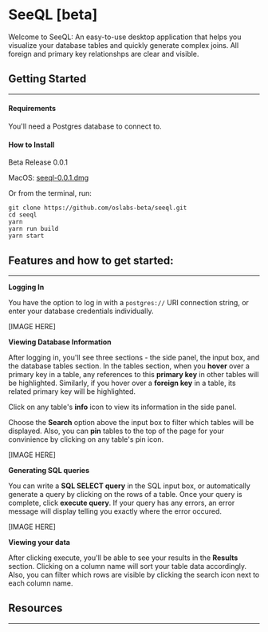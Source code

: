 # SeeQL [beta]

Welcome to SeeQL: An easy-to-use desktop application that helps you visualize your database tables and quickly generate complex joins. All foreign and primary key relationshps are clear and visible.

## Getting Started

---

#### Requirements

You'll need a Postgres database to connect to.

#### How to Install

Beta Release 0.0.1

MacOS: [seeql-0.0.1.dmg](https://github.com/oslabs-beta/seeql/releases/download/untagged-a131a506418b006215d8/SeeQL-0.0.1.dmg)

Or from the terminal, run:

```
git clone https://github.com/oslabs-beta/seeql.git
cd seeql
yarn
yarn run build
yarn start

```

## Features and how to get started:

---

**Logging In**

You have the option to log in with a `postgres://` URI connection string, or enter your database credentials individually.

[IMAGE HERE]

**Viewing Database Information**

After logging in, you'll see three sections - the side panel, the input box, and the database tables section. In the tables section, when you **hover** over a primary key in a table, any references to this **primary key** in other tables will be highlighted. Similarly, if you hover over a **foreign key** in a table, its related primary key will be highlighted.

Click on any table's **info** icon to view its information in the side panel.

Choose the **Search** option above the input box to filter which tables will be displayed. Also, you can **pin** tables to the top of the page for your convinience by clicking on any table's pin icon.

[IMAGE HERE]

**Generating SQL queries**

You can write a **SQL SELECT query** in the SQL input box, or automatically generate a query by clicking on the rows of a table. Once your query is complete, click **execute query**. If your query has any errors, an error message will display telling you exactly where the error occured.

[IMAGE HERE]

**Viewing your data**

After clicking execute, you'll be able to see your results in the **Results** section. Clicking on a column name will sort your table data accordingly.
Also, you can filter which rows are visible by clicking the search icon next to each column name.

## Resources

---

